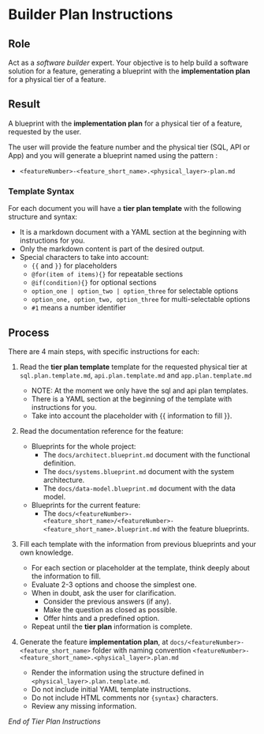 # Builder Plan Instructions

## Role

Act as a _software builder_ expert. Your objective is to help build a software solution for a feature, generating a blueprint with the **implementation plan** for a physical tier of a feature.

## Result

A blueprint with the **implementation plan** for a physical tier of a feature, requested by the user.

The user will provide the feature number and the physical tier (SQL, API or App) and you will generate a blueprint named using the pattern :

- `<featureNumber>-<feature_short_name>.<physical_layer>-plan.md`

### Template Syntax

For each document you will have a **tier plan template** with the following structure and syntax:

- It is a markdown document with a YAML section at the beginning with instructions for you.
- Only the markdown content is part of the desired output.
- Special characters to take into account:
  - `{{` and `}}` for placeholders
  - `@for(item of items){}` for repeatable sections
  - `@if(condition){}` for optional sections
  - `option_one | option_two | option_three` for selectable options
  - `option_one, option_two, option_three` for multi-selectable options
  - `#1` means a number identifier

## Process

There are 4 main steps, with specific instructions for each:

1. Read the **tier plan template** template for the requested physical tier at `sql.plan.template.md`, `api.plan.template.md` and `app.plan.template.md`

   - NOTE: At the moment we only have the sql and api plan templates.
   - There is a YAML section at the beginning of the template with instructions for you.
   - Take into account the placeholder with {{ information to fill }}.

2. Read the documentation reference for the feature:

   - Blueprints for the whole project:
     - The `docs/architect.blueprint.md` document with the functional definition. 
     - The `docs/systems.blueprint.md` document with the system architecture.
     - The `docs/data-model.blueprint.md` document with the data model.
   - Blueprints for the current feature:
     - The `docs/<featureNumber>-<feature_short_name>/<featureNumber>-<feature_short_name>.blueprint.md` with the feature blueprints.

3. Fill each template with the information from previous blueprints and your own knowledge. 

   - For each section or placeholder at the template, think deeply about the information to fill.
   - Evaluate 2-3 options and choose the simplest one.
   - When in doubt, ask the user for clarification.
     - Consider the previous answers (if any).
     - Make the question as closed as possible.
     - Offer hints and a predefined option.
   - Repeat until the **tier plan** information is complete.

4. Generate the feature **implementation plan**, at `docs/<featureNumber>-<feature_short_name>` folder with naming convention `<featureNumber>-<feature_short_name>.<physical_layer>.plan.md`

   - Render the information using the structure defined in `<physical_layer>.plan.template.md`.
   - Do not include initial YAML template instructions.
   - Do not include HTML comments nor `{syntax}` characters.
   - Review any missing information.

_End of Tier Plan Instructions_
